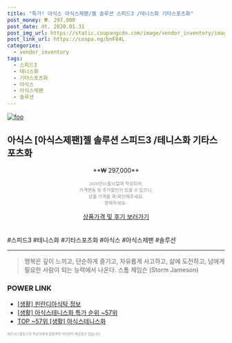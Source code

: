 ```yaml
--- 
title: "특가! 아식스 아식스제팬/젤 솔루션 스피드3 /테니스화 기타스포츠화" 
post_money: ₩. 297,000 
post_date: dt. 2020.01.31 
post_img_url: https://static.coupangcdn.com/image/vendor_inventory/images/2016/09/29/0/6/a069ccb7-b1e6-4a92-b1c5-39557f400f07.jpg 
post_link_url: https://coupa.ng/bnF84L 
categories: 
  - vendor_inventory 
tags: 
  - 스피드3 
  - 테니스화 
  - 기타스포츠화 
  - 아식스 
  - 아식스제팬 
  - 솔루션 
--- 
```

[![foo](https://static.coupangcdn.com/image/vendor_inventory/images/2016/09/29/0/6/a069ccb7-b1e6-4a92-b1c5-39557f400f07.jpg)](https://coupa.ng/bnF84L) 

## 아식스 [아식스제팬]젤 솔루션 스피드3 /테니스화 기타스포츠화 
<p style="text-align: center;">**₩ 297,000**</p> 
<p style="text-align: center;"><span style="color: #898c8f; font-family: Georgia,Times,serif; font-size: 0.75em;">2020년01월31일에 작성되어, <br>가격변동 및 추가할인이 있을 수 있으니,<br> 상품 가격을 꼭!확인해주세요.<br>행복하세요~</span> 
</p>	 
<div markdown="0" style="text-align: center;"><a href="https://coupa.ng/bnF84L" class="btn btn--success">상품가격 및 후기 보러가기</a></div> 
<br><br> 
  #스피드3 #테니스화 #기타스포츠화 #아식스 #아식스제팬 #솔루션 
<hr> 

> 행복은 깊이 느끼고, 단순하게 즐기고, 자유롭게 사고하고, 삶에 도전하고, 남에게 필요한 사람이 되는 능력에서 나온다. 스톰 제임슨 (Storm Jameson) 


### POWER LINK

* <a href="https://blog.naver.com/santokki14/221765267256" target="_blank"> [생활] 핀란디아식탁 정보 </a>
* <a href="https://blog.naver.com/sakai111/221790905527" target="_blank"> [생활] 아식스테니스화 특가 순위 ~57위</a>
* <a href="https://blog.naver.com/an0733/221790905534" target="_blank"> TOP ~57위 [생활] 아식스테니스화</a>

<span style="color: #898c8f; font-family: Georgia,Times,serif; font-size: 0.55em;">파트너스활동으로 작성자에게 일정액의 커미션이 제공될수 있습니다.</span> 
